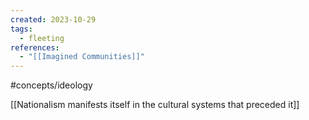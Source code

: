 ```yaml
---
created: 2023-10-29
tags:
  - fleeting
references:
  - "[[Imagined Communities]]"
---
```

#concepts/ideology

[[Nationalism manifests itself in the cultural systems that preceded it]]

